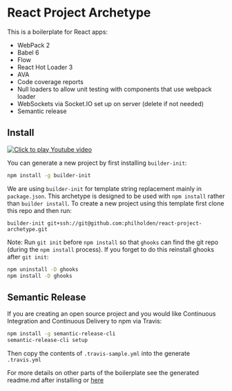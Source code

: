 # React Project Archetype

This is a boilerplate for React apps:

* WebPack 2
* Babel 6
* Flow
* React Hot Loader 3
* AVA
* Code coverage reports
* Null loaders to allow unit testing with components that use webpack loader 
* WebSockets via Socket.IO set up on server (delete if not needed)
* Semantic release

## Install

[![Click to play Youtube video](https://img.youtube.com/vi/KDw9MbsES1E/maxresdefault.jpg)](https://www.youtube.com/watch?v=KDw9MbsES1E)

You can generate a new project by first installing `builder-init`:

```bash
npm install -g builder-init
```

We are using `builder-init` for template string replacement mainly in `package.json`. This archetype is designed to be used with `npm install` rather than `builder install`. To create a new project using this template first clone this repo and then run:

```
builder-init git+ssh://git@github.com:philholden/react-project-archetype.git
``` 

Note: Run `git init` before `npm install` so that `ghooks` can find the git repo (during the `npm install` process). If you forget to do this reinstall ghooks after `git init`:

```bash
npm uninstall -D ghooks
npm install -D ghooks
```

## Semantic Release

If you are creating an open source project and you would like Continuous Integration and Continuous Delivery to npm via Travis:

```bash
npm install -g semantic-release-cli  
semantic-release-cli setup
```

Then copy the contents of `.travis-sample.yml` into the generate `.travis.yml` 

For more details on other parts of the boilerplate see the generated readme.md after installing or [here](https://github.com/philholden/react-project-archetype/blob/master/init/README.md)
